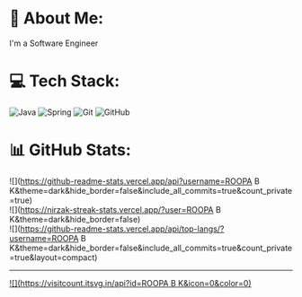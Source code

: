 # 💫 About Me:
I'm a Software Engineer


# 💻 Tech Stack:
![Java](https://img.shields.io/badge/java-%23ED8B00.svg?style=for-the-badge&logo=openjdk&logoColor=white) ![Spring](https://img.shields.io/badge/spring-%236DB33F.svg?style=for-the-badge&logo=spring&logoColor=white) ![Git](https://img.shields.io/badge/git-%23F05033.svg?style=for-the-badge&logo=git&logoColor=white) ![GitHub](https://img.shields.io/badge/github-%23121011.svg?style=for-the-badge&logo=github&logoColor=white)
# 📊 GitHub Stats:
![](https://github-readme-stats.vercel.app/api?username=ROOPA B K&theme=dark&hide_border=false&include_all_commits=true&count_private=true)<br/>
![](https://nirzak-streak-stats.vercel.app/?user=ROOPA B K&theme=dark&hide_border=false)<br/>
![](https://github-readme-stats.vercel.app/api/top-langs/?username=ROOPA B K&theme=dark&hide_border=false&include_all_commits=true&count_private=true&layout=compact)

---
[![](https://visitcount.itsvg.in/api?id=ROOPA B K&icon=0&color=0)](https://visitcount.itsvg.in)

<!-- Proudly created with GPRM ( https://gprm.itsvg.in ) -->
